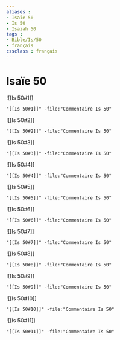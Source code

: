 ```yaml
---
aliases : 
- Isaïe 50
- Is 50
- Isaiah 50
tags : 
- Bible/Is/50
- français
cssclass : français
---
```


# Isaïe 50

![[Is 50#1]]

```query
"[[Is 50#1]]" -file:"Commentaire Is 50"
```

![[Is 50#2]]

```query
"[[Is 50#2]]" -file:"Commentaire Is 50"
```

![[Is 50#3]]

```query
"[[Is 50#3]]" -file:"Commentaire Is 50"
```

![[Is 50#4]]

```query
"[[Is 50#4]]" -file:"Commentaire Is 50"
```

![[Is 50#5]]

```query
"[[Is 50#5]]" -file:"Commentaire Is 50"
```

![[Is 50#6]]

```query
"[[Is 50#6]]" -file:"Commentaire Is 50"
```

![[Is 50#7]]

```query
"[[Is 50#7]]" -file:"Commentaire Is 50"
```

![[Is 50#8]]

```query
"[[Is 50#8]]" -file:"Commentaire Is 50"
```

![[Is 50#9]]

```query
"[[Is 50#9]]" -file:"Commentaire Is 50"
```

![[Is 50#10]]

```query
"[[Is 50#10]]" -file:"Commentaire Is 50"
```

![[Is 50#11]]

```query
"[[Is 50#11]]" -file:"Commentaire Is 50"
```

